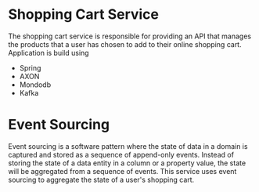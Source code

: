 # Shopping Cart Service
The shopping cart service is responsible for providing an API that manages the products that a user has chosen to add to their online shopping cart. Application is build using

- Spring
- AXON
- Mondodb
- Kafka

# Event Sourcing
Event sourcing is a software pattern where the state of data in a domain is captured and stored as a sequence of append-only events. Instead of storing the state of a data entity in a column or a property value, the state will be aggregated from a sequence of events. This service uses event sourcing to aggregate the state of a user's shopping cart.

